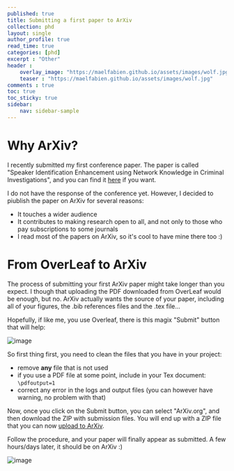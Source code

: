 ```yaml
---
published: true
title: Submitting a first paper to ArXiv
collection: phd
layout: single
author_profile: true
read_time: true
categories: [phd]
excerpt : "Other"
header :
    overlay_image: "https://maelfabien.github.io/assets/images/wolf.jpg"
    teaser : "https://maelfabien.github.io/assets/images/wolf.jpg"
comments : true
toc: true
toc_sticky: true
sidebar:
    nav: sidebar-sample
---
```


<script type="text/javascript" async
src="https://cdn.mathjax.org/mathjax/latest/MathJax.js?config=TeX-MML-AM_CHTML">
</script>

# Why ArXiv?

I recently submitted my first conference paper. The paper is called "Speaker Identification Enhancement using Network Knowledge in Criminal Investigations", and you can find it [here](https://maelfabien.github.io/assets/files/INTERSPEECH_2020_SID_Graph.pdf) if you want.

I do not have the response of the conference yet. However, I decided to piublish the paper on ArXiv for several reasons:
- It touches a wider audience
- It contributes to making research open to all, and not only to those who pay subscriptions to some journals
- I read most of the papers on ArXiv, so it's cool to have mine there too :)

# From OverLeaf to ArXiv

The process of submitting your first ArXiv paper might take longer than you expect. I though that uploading the PDF downloaded from OverLeaf would be enough, but no. ArXiv actually wants the source of your paper, including all of your figures, the .bib references files and the .tex file... 

Hopefully, if like me, you use Overleaf, there is this magix "Submit" button that will help:

![image](https://maelfabien.github.io/assets/images/arx_0.png)

So first thing first, you need to clean the files that you have in your project:
- remove **any** file that is not used
- if you use a PDF file at some point, include in your Tex document: ```\pdfoutput=1```
- correct any error in the logs and output files (you can however have warning, no problem with that)

Now, once you click on the Submit button, you can select "ArXiv.org", and then download the ZIP with submission files. You will end up with a ZIP file that you can now [upload to ArXiv](https://arxiv.org/help/submit).

Follow the procedure, and your paper will finally appear as submitted. A few hours/days later, it should be on ArXiv :)

![image](https://maelfabien.github.io/assets/images/arx_1.png)


